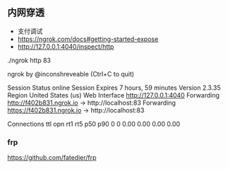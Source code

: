 ## 内网穿透 
- 支付调试
- https://ngrok.com/docs#getting-started-expose
- http://127.0.0.1:4040/inspect/http

./ngrok http 83

ngrok by @inconshreveable                                       (Ctrl+C to quit)

Session Status                online
Session Expires               7 hours, 59 minutes
Version                       2.3.35
Region                        United States (us)
Web Interface                 http://127.0.0.1:4040
Forwarding                    http://f402b831.ngrok.io -> http://localhost:83
Forwarding                    https://f402b831.ngrok.io -> http://localhost:83

Connections                   ttl     opn     rt1     rt5     p50     p90
                              0       0       0.00    0.00    0.00    0.00
                              


### frp
https://github.com/fatedier/frp                              